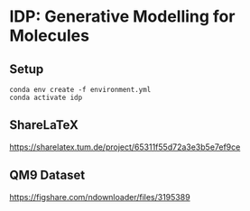 # IDP: Generative Modelling for Molecules

## Setup

```
conda env create -f environment.yml
conda activate idp
``` 

## ShareLaTeX
https://sharelatex.tum.de/project/65311f55d72a3e3b5e7ef9ce

## QM9 Dataset
https://figshare.com/ndownloader/files/3195389
